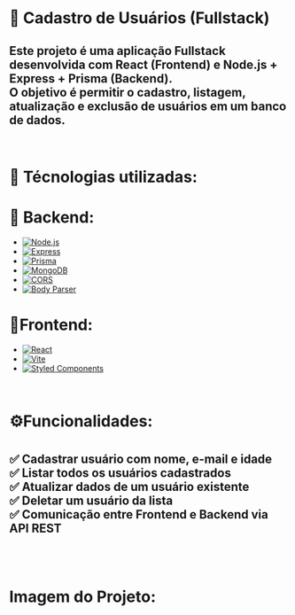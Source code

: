 <h1>📌 Cadastro de Usuários (Fullstack)</h1>

<h2>Este projeto é uma aplicação Fullstack desenvolvida com React (Frontend) e Node.js + Express + Prisma (Backend).
  <br>
O objetivo é permitir o cadastro, listagem, atualização e exclusão de usuários em um banco de dados.</h2>
<br>
<h1>🚀  Técnologias utilizadas:</h1>
<h1>🔹 Backend:</h1>

- [![Node.js](https://img.shields.io/badge/Node.js-43853D?style=for-the-badge&logo=node.js&logoColor=white)](https://nodejs.org/)
- [![Express](https://img.shields.io/badge/Express.js-000000?style=for-the-badge&logo=express&logoColor=white)](https://expressjs.com/)
- [![Prisma](https://img.shields.io/badge/Prisma-2D3748?style=for-the-badge&logo=prisma&logoColor=white)](https://www.prisma.io/)
- [![MongoDB](https://img.shields.io/badge/MongoDB-4EA94B?style=for-the-badge&logo=mongodb&logoColor=white)](https://www.mongodb.com/)
- [![CORS](https://img.shields.io/badge/CORS-005571?style=for-the-badge)](https://developer.mozilla.org/en-US/docs/Web/HTTP/CORS)
- [![Body Parser](https://img.shields.io/badge/Body--Parser-000000?style=for-the-badge)](https://www.npmjs.com/package/body-parser)
  <br>
<h1>🔹Frontend:</h1> 

- [![React](https://img.shields.io/badge/React-20232A?style=for-the-badge&logo=react&logoColor=61DAFB)](https://react.dev/)
- [![Vite](https://img.shields.io/badge/Vite-646CFF?style=for-the-badge&logo=vite&logoColor=FFD62E)](https://vitejs.dev/)
- [![Styled Components](https://img.shields.io/badge/Styled--Components-DB7093?style=for-the-badge&logo=styled-components&logoColor=white)](https://styled-components.com/)
 <br>
<h1>⚙️Funcionalidades:<h1/>

<h2>✅ Cadastrar usuário com nome, e-mail e idade
  <br>
✅ Listar todos os usuários cadastrados
  <br>
✅ Atualizar dados de um usuário existente
  <br>
✅ Deletar um usuário da lista
  <br>
✅ Comunicação entre Frontend e Backend via API REST<h2/>
<br>
<h1>Imagem do Projeto:</h1>

 


